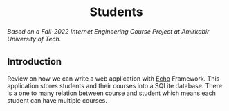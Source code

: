 <h1 align="center">Students</h1>
<h6>Based on a Fall-2022 Internet Engineering Course Project at Amirkabir University of Tech.</h6>

## Introduction

Review on how we can write a web application with [Echo](https://echo.labstack.com/) Framework.
This application stores students and their courses into a SQLite database. There is a one to many
relation between course and student which means each student can have multiple courses.
